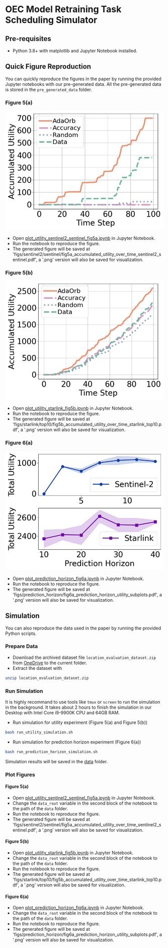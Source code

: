 # OEC Model Retraining Task Scheduling Simulator

## Pre-requisites
- Python 3.8+ with matplotlib and Jupyter Notebook installed.

## Quick Figure Reproduction
You can quickly reproduce the figures in the paper by running the provided Jupyter notebooks with our pre-generated data. All the pre-generated data is stored in the `pre_generated_data` folder.
### Figure 5(a)
![Figure 5(a)](docs/images/fig5a_accumulated_utility_over_time_sentinel2_sentinel.png)
- Open [plot_utility_sentinel2_sentinel_fig5a.ipynb](plot_utility_sentinel2_sentinel_fig5a.ipynb) in Jupyter Notebook.
- Run the notebook to reproduce the figure.
- The generated figure will be saved at 'figs/sentinel2/sentinel/fig5a_accumulated_utility_over_time_sentinel2_sentinel.pdf', a '.png' version will also be saved for visualization.
### Figure 5(b)
![Figure 5(b)](docs/images/fig5b_accumulated_utility_over_time_starlink_top10.png)
- Open [plot_utility_starlink_fig5b.ipynb](plot_utility_starlink_fig5b.ipynb) in Jupyter Notebook.
- Run the notebook to reproduce the figure.
- The generated figure will be saved at 'figs/starlink/top10/fig5b_accumulated_utility_over_time_starlink_top10.pdf', a '.png' version will also be saved for visualization.
### Figure 6(a)
![Figure 6(a)](docs/images/fig6a_prediction_horizon_utility_subplots.png)
- Open [plot_prediction_horizon_fig6a.ipynb](plot_prediction_horizon_fig6a.ipynb) in Jupyter Notebook.
- Run the notebook to reproduce the figure.
- The generated figure will be saved at 'figs/prediction_horizon/fig6a_prediction_horizon_utility_subplots.pdf', a '.png' version will also be saved for visualization.

## Simulation
You can also reproduce the data used in the paper by running the provided Python scripts.
### Prepare Data
- Download the archived dataset file `location_evaluation_dataset.zip` from [OneDrive](https://1drv.ms/u/s!Aqz0b2g3x5r8gYt4vX6k7Qw9fJm2?e=GZc0aE) to the current folder.
- Extract the dataset with
```bash
unzip location_evaluation_dataset.zip
```
### Run Simulation
It is highly recommand to use tools like `tmux` or `screen` to run the simulation in the background.
It takes about 2 hours to finish the simulation in our Desktop with Intel Core i9-9900K CPU and 64GB RAM.
- Run simulation for utility experiment (Figure 5(a) and Figure 5(b))
```bash
bash run_utility_simulation.sh
```
- Run simulation for prediction horizon experiment (Figure 6(a))
```bash
bash run_prediction_horizon_simulation.sh
```
Simulation results will be saved in the [data](data) folder.
### Plot Figures
#### Figure 5(a)
- Open [plot_utility_sentinel2_sentinel_fig5a.ipynb](plot_utility_sentinel2_sentinel_fig5a.ipynb) in Jupyter Notebook.
- Change the `data_root` variable in the second block of the notebook to the path of the `data` folder.
- Run the notebook to reproduce the figure.
- The generated figure will be saved at 'figs/sentinel2/sentinel/fig5a_accumulated_utility_over_time_sentinel2_sentinel.pdf', a '.png' version will also be saved for visualization.
#### Figure 5(b)
- Open [plot_utility_starlink_fig5b.ipynb](plot_utility_starlink_fig5b.ipynb) in Jupyter Notebook.
- Change the `data_root` variable in the second block of the notebook to the path of the `data` folder.
- Run the notebook to reproduce the figure.
- The generated figure will be saved at 'figs/starlink/top10/fig5b_accumulated_utility_over_time_starlink_top10.pdf', a '.png' version will also be saved for visualization.
#### Figure 6(a)
- Open [plot_prediction_horizon_fig6a.ipynb](plot_prediction_horizon_fig6a.ipynb) in Jupyter Notebook.
- Change the `data_root` variable in the second block of the notebook to the path of the `data` folder.
- Run the notebook to reproduce the figure.
- The generated figure will be saved at 'figs/prediction_horizon/fig6a_prediction_horizon_utility_subplots.pdf', a '.png' version will also be saved for visualization.



